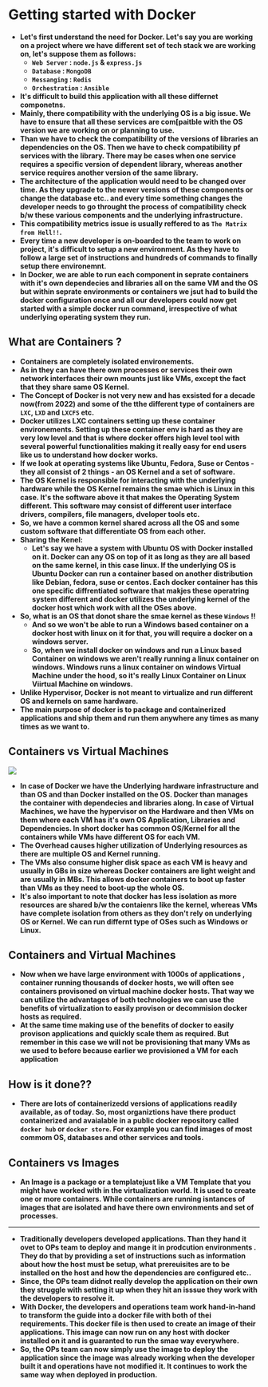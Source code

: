 # Getting started with Docker

<p align="justify">
<strong>

- Let's first understand the need for Docker. Let's say you are working on a project where we have different set of tech stack we are working on, let's suppose them as follows:
  - `Web Server` : `node.js` & `express.js`
  - `Database` : `MongoDB`
  - `Messanging` : `Redis`
  - `Orchestration` : `Ansible`
- It's difficult to build this application with all these differnet componetns.
- Mainly, there compatibility with the underlying OS is a big issue. We have to ensure that all these services are com[paitble with the OS version we are working on or planning to use.
- Than we have to check the compatibility of the versions of libraries an dependencies on the OS. Then we have to check compatibility pf services with the library. There may be cases when one service requires a specific version of dependent library, whereas another service requires another version of the same library.
- The architecture of the application would need to be changed over time. As they upgrade to the newer versions of these components or change the database etc.. and every time something changes the developer needs to go throught the process of compatibility check b/w these various components and the underlying infrastructure.
- This compatibility metrics issue is usually reffered to as `The Matrix from Hell!!`.
- Every time a new developer is on-boarded to the team to work on project, it's difficult to setup a new environment. As they have to follow a large set of instructions and hundreds of commands to finally setup there environemnt.
- In Docker, we are able to run each component in seprate containers with it's own dependecies and libraries all on the same VM and the OS but within seprate environments or containers we jsut had to build the docker configuration once and all our developers could now get started with a simple docker run command, irrespective of what underlying operating system they run.

## What are Containers ?

- Containers are completely isolated environements.
- As in they can have there own processes or services their own network interfaces their own mounts just like VMs, except the fact that they share same OS Kernel.
- The Concept of Docker is not very new and has exsisted for a decade now(from 2022) and some of the tthe different type of containers are `LXC`, `LXD` and `LXCFS` etc.
- Docker utilizes LXC containers setting up these container environements. Setting up these container env is hard as they are very low level and that is where docker offers high level tool with several powerful functionalities making it really easy for end users like us to understand how docker works.
- If we look at operating systems like Ubuntu, Fedora, Suse or Centos - they all consist of 2 things - an OS Kernel and a set of software.
- The OS Kernel is responsible for interacting with the underlying hardware while the OS Kernel remains the smae which is Linux in this case. It's the software above it that makes the Operating System different. This software may consist of different user interface drivers, compilers, file managers, dveloper tools etc.
- So, we have a common kernel shared across all the OS and some custom software that differentiate OS from each other.
- Sharing the Kenel:
  - Let's say we have a system with Ubuntu OS with Docker installed on it. Docker can any OS on top of it as long as they are all based on the same kernel, in this case linux. If the underlying OS is Ubuntu Docker can run a container based on another distribution like Debian, fedora, suse or centos. Each docker container has this one specific diffrentiated software that makjes these operatring system different and docker utilizes the underlying kernel of the docker host which work with all the OSes above.
- So, what is an OS that donot share the smae kernel as these `Windows` !!
  - And so we won't be able to run a Windows based container on a docker host with linux  on it for that, you will require a docker on a windows server.
  - So, when we install docker on windows and run a Linux based Container on windows we aren't really running a linux container on windows. Windows runs a linux container on windows Virtual Machine under the hood, so it's really Linux Container on Linux Viirtual Machine on windows.
- Unlike Hypervisor, Docker is not meant to virtualize and run different OS and kernels on same hardware.
- The main purpose of docker is to package and containerized applications and ship them and run them anywhere any times as many times as we want to.

## Containers vs Virtual Machines

![](https://github.com/amandewatnitrr/docker-tutorial/blob/master/imgs/containers-vs-virtual-machines.jpg)
<br>

- In case of Docker we have the Underlying hardware infrastructure and than OS and than Docker installed on the OS. Docker than manages the container with dependecies and libraries along. In case of Virtual Machines, we have the hypervisor on the Hardware and then VMs on them where each VM has it's own OS Application, Libraries and Dependencies. In short docker has common OS/Kernel for all the containers while VMs have different OS for each VM. 
- The Overhead causes higher utilization of Underlying resources as there are multiple OS and Kernel running. 
- The VMs also consume higher disk space as each VM is heavy and usually in GBs in size whereas Docker containers are light weight and are usually in MBs. This allows docker containers to boot up faster than VMs as they need to boot-up the whole OS. 
- It's also important to note that docker has less isolation as more resources are shared b/w the contaienrs like the kernel, whereas VMs have complete isolation from others as they don't rely on underlying OS or Kernel. We can run differnt type of OSes such as Windows or Linux. 

## Containers and Virtual Machines

- Now when we have large environment with 1000s of applications , container running thousands of docker hosts, we will often see containers provisoned on virtual machine docker hosts. That way we can utilize the advantages of both technologies we can use the benefits of virtualization to easily provison or decommision docker hosts as required. 
- At the same time making use of the benefits of docker to easily provison applications and quickly scale them as required. But remember in this case we will not be provisioning that many VMs as we used to before because earlier we provisioned a VM for each application 
  
## How is it done??

- There are lots of containerizedd versions of applications readily available, as of today. So, most organiztions have there product containerized and avaialable in a public docker repository called `docker hub` or `docker store`. For example you can find images of most commom OS, databases and other services and tools. 

## Containers vs Images

- An Image is a package or a templatejust like a VM Template that you might have worked with in the virtualization world. It is used to create one or more containers. While containers are running isntances of images that are isolated and have there own environments and set of processes. 

<hr>

- Traditionally developers developed applications. Than they hand it ovet to OPs team to deploy and mange it in prodcution environments . They do that by providing a set of instructions such as information about how the host must be setup, what prereuisites are to be installed on the host and how the dependencies are configured etc..
- Since, the OPs team didnot really develop the application on their own they struggle  with setting it up when they hit an isssue they work with the developers to resolve it.
- With Docker, the developers and operations team work hand-in-hand to transform the guide into a docker file with both of thei requirements. This docker file is then used to create an image of their applications. This image can now run on any host with docker installed on it and is guaranted to run the smae way everywhere.
- So, the OPs team can now simply use the image to deploy the application since the image was already working when the developer built it and operations have not modified it. It continues to work the same way when deployed in production.

</strong>
</p>
